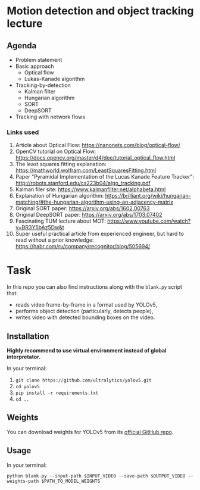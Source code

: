 # Motion detection and object tracking lecture

## Agenda
- Problem statement
- Basic approach
    - Optical flow
    - Lukas-Kanade algorithm
- Tracking-by-detection
    - Kalman filter
    - Hungarian algorithm
    - SORT
    - DeepSORT
- Tracking with network flows

### Links used
1. Article about Optical Flow: https://nanonets.com/blog/optical-flow/
2. OpenCV tutorial on Optical Flow: https://docs.opencv.org/master/d4/dee/tutorial_optical_flow.html
3. The least squares fitting explanation: https://mathworld.wolfram.com/LeastSquaresFitting.html
4. Paper "Pyramidal Implementation of the Lucas Kanade Feature Tracker": http://robots.stanford.edu/cs223b04/algo_tracking.pdf
5. Kalman filer site: https://www.kalmanfilter.net/alphabeta.html
6. Explanation of Hungarian algorithm: https://brilliant.org/wiki/hungarian-matching/#the-hungarian-algorithm-using-an-adjacency-matrix
7. Original SORT paper: https://arxiv.org/abs/1602.00763
8. Original DeepSORT paper: https://arxiv.org/abs/1703.07402
9. Fascinating TUM lecture about MOT: https://www.youtube.com/watch?v=BR3Y5bAz5Dw&t
10. Super useful practical article from experienced engineer,
 but hard to read without a prior knowledge: https://habr.com/ru/company/recognitor/blog/505694/


# Task
In this repo you can also find instructions along with the `blank.py` script that:
- reads video frame-by-frame in a format used by YOLOv5,
- performs object detection (particularly, detects people),
- writes video with detected bounding boxes on the video.

## Installation
**Highly recommend to use virtual environment instead of global interpretator.**

In your terminal:
1. `git clone https://github.com/ultralytics/yolov5.git`
2. `cd yolov5`
3. `pip install -r requirements.txt`
4. `cd ..`

## Weights
You can download weights for YOLOv5 from its [official GitHub repo](https://github.com/ultralytics/yolov5/releases).

## Usage
In your terminal:

`python blank.py --input-path $INPUT_VIDEO --save-path $OUTPUT_VIDEO --weights-path $PATH_TO_MODEL_WEIGHTS`
